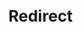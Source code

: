 ﻿---
layout: src/layouts/Redirect.astro
title: Redirect
redirect: https://yamldoc.liuyan.wang/docs/administration/high-availability/configure/octopus-with-active-directory
pubDate:  2023-01-01
navSearch: false
navSitemap: false
navMenu: false
---
